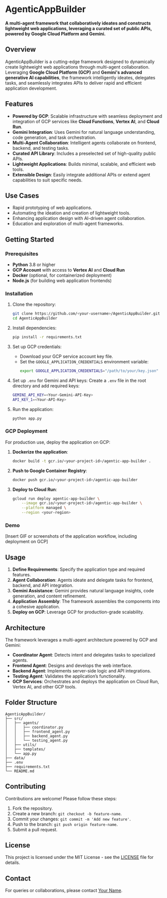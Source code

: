 # AgenticAppBuilder

**A multi-agent framework that collaboratively ideates and constructs lightweight web applications, leveraging a curated set of public APIs, powered by Google Cloud Platform and Gemini.**

## Overview

AgenticAppBuilder is a cutting-edge framework designed to dynamically create lightweight web applications through multi-agent collaboration. Leveraging **Google Cloud Platform (GCP)** and **Gemini's advanced generative AI capabilities**, the framework intelligently ideates, delegates tasks, and seamlessly integrates APIs to deliver rapid and efficient application development.

## Features

- **Powered by GCP**: Scalable infrastructure with seamless deployment and integration of GCP services like **Cloud Functions**, **Vertex AI**, and **Cloud Run**.
- **Gemini Integration**: Uses Gemini for natural language understanding, code generation, and task orchestration.
- **Multi-Agent Collaboration**: Intelligent agents collaborate on frontend, backend, and testing tasks.
- **Curated API Library**: Includes a preselected set of high-quality public APIs.
- **Lightweight Applications**: Builds minimal, scalable, and efficient web tools.
- **Extensible Design**: Easily integrate additional APIs or extend agent capabilities to suit specific needs.

## Use Cases

- Rapid prototyping of web applications.
- Automating the ideation and creation of lightweight tools.
- Enhancing application design with AI-driven agent collaboration.
- Education and exploration of multi-agent frameworks.

## Getting Started

### Prerequisites

- **Python** 3.8 or higher
- **GCP Account** with access to **Vertex AI** and **Cloud Run**
- **Docker** (optional, for containerized deployment)
- **Node.js** (for building web application frontends)

### Installation

1. Clone the repository:
   ```bash
   git clone https://github.com/<your-username>/AgenticAppBuilder.git
   cd AgenticAppBuilder
   ```

2. Install dependencies:
   ```bash
   pip install -r requirements.txt
   ```

3. Set up GCP credentials:
   - Download your GCP service account key file.
   - Set the `GOOGLE_APPLICATION_CREDENTIALS` environment variable:
     ```bash
     export GOOGLE_APPLICATION_CREDENTIALS="/path/to/your/key.json"
     ```

4. Set up `.env` for Gemini and API keys:
   Create a `.env` file in the root directory and add required keys:
   ```bash
   GEMINI_API_KEY=<Your-Gemini-API-Key>
   API_KEY_1=<Your-API-Key>
   ```

5. Run the application:
   ```bash
   python app.py
   ```

### GCP Deployment

For production use, deploy the application on GCP:

1. **Dockerize the application**:
   ```bash
   docker build -t gcr.io/<your-project-id>/agentic-app-builder .
   ```

2. **Push to Google Container Registry**:
   ```bash
   docker push gcr.io/<your-project-id>/agentic-app-builder
   ```

3. **Deploy to Cloud Run**:
   ```bash
   gcloud run deploy agentic-app-builder \
       --image gcr.io/<your-project-id>/agentic-app-builder \
       --platform managed \
       --region <your-region>
   ```

### Demo

[Insert GIF or screenshots of the application workflow, including deployment on GCP]

## Usage

1. **Define Requirements**: Specify the application type and required features.
2. **Agent Collaboration**: Agents ideate and delegate tasks for frontend, backend, and API integration.
3. **Gemini Assistance**: Gemini provides natural language insights, code generation, and content refinement.
4. **Application Assembly**: The framework assembles the components into a cohesive application.
5. **Deploy on GCP**: Leverage GCP for production-grade scalability.

## Architecture

The framework leverages a multi-agent architecture powered by GCP and Gemini:

- **Coordinator Agent**: Detects intent and delegates tasks to specialized agents.
- **Frontend Agent**: Designs and develops the web interface.
- **Backend Agent**: Implements server-side logic and API integrations.
- **Testing Agent**: Validates the application’s functionality.
- **GCP Services**: Orchestrates and deploys the application on Cloud Run, Vertex AI, and other GCP tools.

## Folder Structure

```
AgenticAppBuilder/
├── src/
│   ├── agents/
│   │   ├── coordinator.py
│   │   ├── frontend_agent.py
│   │   ├── backend_agent.py
│   │   └── testing_agent.py
│   ├── utils/
│   ├── templates/
│   └── app.py
├── data/
├── .env
├── requirements.txt
└── README.md
```

## Contributing

Contributions are welcome! Please follow these steps:

1. Fork the repository.
2. Create a new branch: `git checkout -b feature-name`.
3. Commit your changes: `git commit -m 'Add new feature'`.
4. Push to the branch: `git push origin feature-name`.
5. Submit a pull request.

## License

This project is licensed under the MIT License - see the [LICENSE](LICENSE) file for details.

## Contact

For queries or collaborations, please contact [Your Name](mailto:arunpshankar@google.com).
